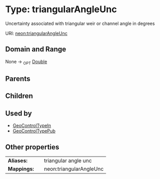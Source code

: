 
# Type: triangularAngleUnc


Uncertainty associated with triangular weir or channel angle in degrees

URI: [neon:triangularAngleUnc](https://data.neonscience.org/triangularAngleUnc)


## Domain and Range

None ->  <sub>OPT</sub> [Double](types/Double.md)

## Parents


## Children


## Used by

 * [GeoControlTypeIn](GeoControlTypeIn.md)
 * [GeoControlTypePub](GeoControlTypePub.md)

## Other properties

|  |  |  |
| --- | --- | --- |
| **Aliases:** | | triangular angle unc |
| **Mappings:** | | neon:triangularAngleUnc |

